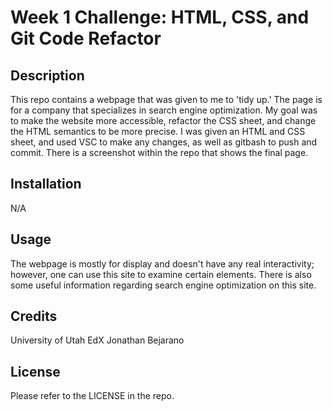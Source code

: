 # Week 1 Challenge: HTML, CSS, and Git Code Refactor

## Description

This repo contains a webpage that was given to me to 'tidy up.' The page is for a company that specializes in search engine optimization. My goal was to make the website more accessible, refactor the CSS sheet, and change the HTML semantics to be more precise. I was given an HTML and CSS sheet, and used VSC to make any changes, as well as gitbash to push and commit. There is a screenshot within the repo that shows the final page. 


## Installation

N/A

## Usage

The webpage is mostly for display and doesn't have any real interactivity; however, one can use this site to examine certain elements. There is also some useful information regarding search engine optimization on this site. 

## Credits

University of Utah
EdX
Jonathan Bejarano

## License

Please refer to the LICENSE in the repo.

